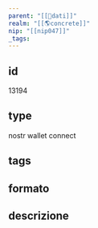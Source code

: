 ```yaml
---
parent: "[[💾dati]]"
realm: "[[🌎concrete]]"
nip: "[[nip047]]"
_tags:
---
```

## id
13194
## type
nostr wallet connect
## tags
## formato

## descrizione

